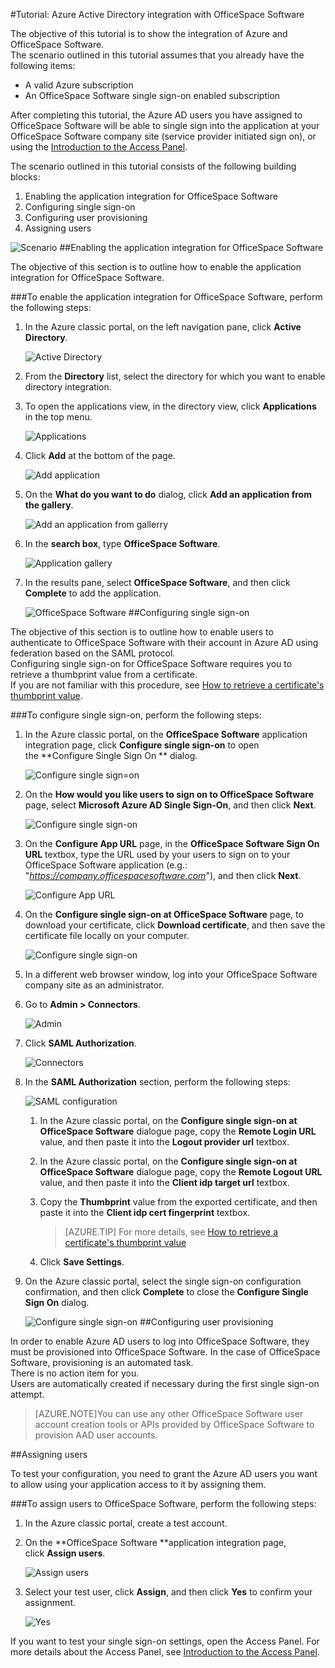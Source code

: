 <properties 
    pageTitle="Tutorial: Azure Active Directory integration with OfficeSpace Software | Microsoft Azure" 
    description="Learn how to use OfficeSpace Software with Azure Active Directory to enable single sign-on, automated provisioning, and more!" 
    services="active-directory" 
    authors="jeevansd"  
    documentationCenter="na" 
    manager="femila"/>
<tags 
    ms.service="active-directory" 
    ms.devlang="na" 
    ms.topic="article" 
    ms.tgt_pltfrm="na" 
    ms.workload="identity" 
    ms.date="07/08/2016" 
    ms.author="jeedes" />

#Tutorial: Azure Active Directory integration with OfficeSpace Software
  
The objective of this tutorial is to show the integration of Azure and OfficeSpace Software.  
The scenario outlined in this tutorial assumes that you already have the following items:

-   A valid Azure subscription
-   An OfficeSpace Software single sign-on enabled subscription
  
After completing this tutorial, the Azure AD users you have assigned to OfficeSpace Software will be able to single sign into the application at your OfficeSpace Software company site (service provider initiated sign on), or using the [Introduction to the Access Panel](active-directory-saas-access-panel-introduction.md).
  
The scenario outlined in this tutorial consists of the following building blocks:

1.  Enabling the application integration for OfficeSpace Software
2.  Configuring single sign-on
3.  Configuring user provisioning
4.  Assigning users

![Scenario](./media/active-directory-saas-officespace-software-tutorial/IC777764.png "Scenario")
##Enabling the application integration for OfficeSpace Software
  
The objective of this section is to outline how to enable the application integration for OfficeSpace Software.

###To enable the application integration for OfficeSpace Software, perform the following steps:

1.  In the Azure classic portal, on the left navigation pane, click **Active Directory**.

    ![Active Directory](./media/active-directory-saas-officespace-software-tutorial/IC700993.png "Active Directory")

2.  From the **Directory** list, select the directory for which you want to enable directory integration.

3.  To open the applications view, in the directory view, click **Applications** in the top menu.

    ![Applications](./media/active-directory-saas-officespace-software-tutorial/IC700994.png "Applications")

4.  Click **Add** at the bottom of the page.

    ![Add application](./media/active-directory-saas-officespace-software-tutorial/IC749321.png "Add application")

5.  On the **What do you want to do** dialog, click **Add an application from the gallery**.

    ![Add an application from gallerry](./media/active-directory-saas-officespace-software-tutorial/IC749322.png "Add an application from gallerry")

6.  In the **search box**, type **OfficeSpace Software**.

    ![Application gallery](./media/active-directory-saas-officespace-software-tutorial/IC777765.png "Application gallery")

7.  In the results pane, select **OfficeSpace Software**, and then click **Complete** to add the application.

    ![OfficeSpace Software](./media/active-directory-saas-officespace-software-tutorial/IC781007.png "OfficeSpace Software")
##Configuring single sign-on
  
The objective of this section is to outline how to enable users to authenticate to OfficeSpace Software with their account in Azure AD using federation based on the SAML protocol.  
Configuring single sign-on for OfficeSpace Software requires you to retrieve a thumbprint value from a certificate.  
If you are not familiar with this procedure, see [How to retrieve a certificate's thumbprint value](http://youtu.be/YKQF266SAxI).

###To configure single sign-on, perform the following steps:

1.  In the Azure classic portal, on the **OfficeSpace Software** application integration page, click **Configure single sign-on** to open the **Configure Single Sign On ** dialog.

    ![Configure single sign=on](./media/active-directory-saas-officespace-software-tutorial/IC777766.png "Configure single sign=on")

2.  On the **How would you like users to sign on to OfficeSpace Software** page, select **Microsoft Azure AD Single Sign-On**, and then click **Next**.

    ![Configure single sign-on](./media/active-directory-saas-officespace-software-tutorial/IC777767.png "Configure single sign-on")

3.  On the **Configure App URL** page, in the **OfficeSpace Software Sign On URL** textbox, type the URL used by your users to sign on to your OfficeSpace Software application (e.g.: "*https://company.officespacesoftware.com*"), and then click **Next**.

    ![Configure App URL](./media/active-directory-saas-officespace-software-tutorial/IC775556.png "Configure App URL")

4.  On the **Configure single sign-on at OfficeSpace Software** page, to download your certificate, click **Download certificate**, and then save the certificate file locally on your computer.

    ![Configure single sign-on](./media/active-directory-saas-officespace-software-tutorial/IC793769.png "Configure single sign-on")

5.  In a different web browser window, log into your OfficeSpace Software company site as an administrator.

6.  Go to **Admin \> Connectors**.

    ![Admin](./media/active-directory-saas-officespace-software-tutorial/IC777769.png "Admin")

7.  Click **SAML Authorization**.

    ![Connectors](./media/active-directory-saas-officespace-software-tutorial/IC777770.png "Connectors")

8.  In the **SAML Authorization** section, perform the following steps:

    ![SAML configuration](./media/active-directory-saas-officespace-software-tutorial/IC777771.png "SAML configuration")

    1.  In the Azure classic portal, on the **Configure single sign-on at OfficeSpace Software** dialogue page, copy the **Remote Login URL** value, and then paste it into the **Logout provider url** textbox.
    2.  In the Azure classic portal, on the **Configure single sign-on at OfficeSpace Software** dialogue page, copy the **Remote Logout URL** value, and then paste it into the **Client idp target url** textbox.
    3.  Copy the **Thumbprint** value from the exported certificate, and then paste it into the **Client idp cert fingerprint** textbox.  

        >[AZURE.TIP]
        For more details, see [How to retrieve a certificate's thumbprint value](http://youtu.be/YKQF266SAxI)

    4.  Click **Save Settings**.

9.  On the Azure classic portal, select the single sign-on configuration confirmation, and then click **Complete** to close the **Configure Single Sign On** dialog.

    ![Configure single sign-on](./media/active-directory-saas-officespace-software-tutorial/IC777772.png "Configure single sign-on")
##Configuring user provisioning
  
In order to enable Azure AD users to log into OfficeSpace Software, they must be provisioned into OfficeSpace Software. In the case of OfficeSpace Software, provisioning is an automated task.  
There is no action item for you.  
Users are automatically created if necessary during the first single sign-on attempt.

>[AZURE.NOTE]You can use any other OfficeSpace Software user account creation tools or APIs provided by OfficeSpace Software to provision AAD user accounts.

##Assigning users
  
To test your configuration, you need to grant the Azure AD users you want to allow using your application access to it by assigning them.

###To assign users to OfficeSpace Software, perform the following steps:

1.  In the Azure classic portal, create a test account.

2.  On the **OfficeSpace Software **application integration page, click **Assign users**.

    ![Assign users](./media/active-directory-saas-officespace-software-tutorial/IC777773.png "Assign users")

3.  Select your test user, click **Assign**, and then click **Yes** to confirm your assignment.

    ![Yes](./media/active-directory-saas-officespace-software-tutorial/IC767830.png "Yes")
  
If you want to test your single sign-on settings, open the Access Panel. For more details about the Access Panel, see [Introduction to the Access Panel](active-directory-saas-access-panel-introduction.md).